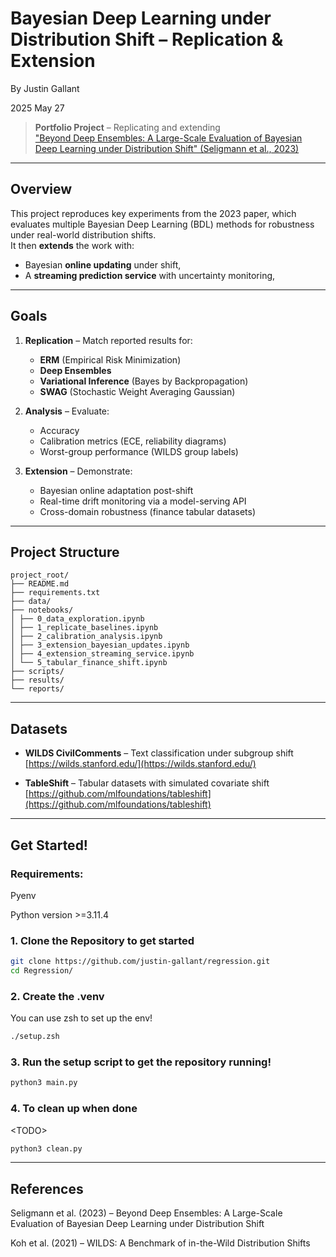 # Bayesian Deep Learning under Distribution Shift – Replication & Extension
By Justin Gallant

2025 May 27

> **Portfolio Project** – Replicating and extending  
> ["Beyond Deep Ensembles: A Large-Scale Evaluation of Bayesian Deep Learning under Distribution Shift" (Seligmann et al., 2023)](https://arxiv.org/abs/2306.12306)

---

## Overview

This project reproduces key experiments from the 2023 paper, which evaluates multiple Bayesian Deep Learning (BDL) methods for robustness under real-world distribution shifts.  
It then **extends** the work with:
- Bayesian **online updating** under shift,
- A **streaming prediction service** with uncertainty monitoring,

---

## Goals

1. **Replication** – Match reported results for:
   - **ERM** (Empirical Risk Minimization)
   - **Deep Ensembles**
   - **Variational Inference** (Bayes by Backpropagation)
   - **SWAG** (Stochastic Weight Averaging Gaussian)

2. **Analysis** – Evaluate:
   - Accuracy
   - Calibration metrics (ECE, reliability diagrams)
   - Worst-group performance (WILDS group labels)

3. **Extension** – Demonstrate:
   - Bayesian online adaptation post-shift
   - Real-time drift monitoring via a model-serving API
   - Cross-domain robustness (finance tabular datasets)

---

##  Project Structure
```plaintext
project_root/
├── README.md
├── requirements.txt
├── data/
├── notebooks/
│ ├── 0_data_exploration.ipynb
│ ├── 1_replicate_baselines.ipynb
│ ├── 2_calibration_analysis.ipynb
│ ├── 3_extension_bayesian_updates.ipynb
│ ├── 4_extension_streaming_service.ipynb
│ └── 5_tabular_finance_shift.ipynb
├── scripts/
├── results/
└── reports/
```

---

## Datasets

- **WILDS CivilComments** – Text classification under subgroup shift  
  [https://wilds.stanford.edu/](https://wilds.stanford.edu/)

- **TableShift** – Tabular datasets with simulated covariate shift  
  [https://github.com/mlfoundations/tableshift](https://github.com/mlfoundations/tableshift)

---

## Get Started!
### Requirements:
Pyenv

Python version >=3.11.4

### 1. Clone the Repository to get started
```zsh
git clone https://github.com/justin-gallant/regression.git
cd Regression/
```
### 2. Create the .venv
You can use zsh to set up the env!
```zsh
./setup.zsh
```
### 3. Run the setup script to get the repository running!
```zsh
python3 main.py
```

### 4. To clean up when done
\<TODO\>
```zsh
python3 clean.py
```

---

## References
Seligmann et al. (2023) – Beyond Deep Ensembles: A Large-Scale Evaluation of Bayesian Deep Learning under Distribution Shift

Koh et al. (2021) – WILDS: A Benchmark of in-the-Wild Distribution Shifts

